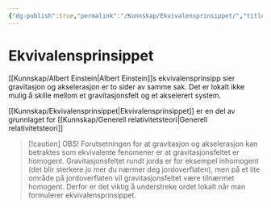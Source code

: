 ```yaml
---
{"dg-publish":true,"permalink":"/Kunnskap/Ekvivalensprinsippet/","title":"Ekvivalensprinsippet","tags":["fysikk"]}
---
```



# Ekvivalensprinsippet
[[Kunnskap/Albert Einstein\|Albert Einstein]]s ekvivalensprinsipp sier gravitasjon og akselerasjon er to sider av samme sak. Det er lokalt ikke mulig å skille mellom et gravitasjonsfelt og et akselerert system. 

[[Kunnskap/Ekvivalensprinsippet\|Ekvivalensprinsippet]] er en del av grunnlaget for [[Kunnskap/Generell relativitetsteori\|Generell relativitetsteori]]

>[!caution] OBS!
>Forutsetningen for at gravitasjon og akselerasjon kan betraktes som ekvivalente fenomener er at gravitasjonsfeltet er homogent. Gravitasjonsfeltet rundt jorda er for eksempel inhomogent (det blir sterkere jo mer du nærmer deg jordoverflaten), men på et lite område på jordoverflaten vil gravitasjonsfeltet være tilnærmet homogent. Derfor er det viktig å understreke ordet lokalt når man formulerer ekvivalensprinsippet.
